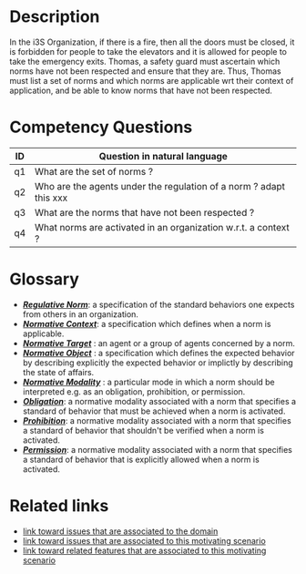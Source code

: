# Description

In the i3S Organization, if there is a fire, then all the doors must be closed, it is forbidden for people to take the elevators and it is allowed for people to take the emergency exits. Thomas, a safety guard must ascertain which norms have not been respected and ensure that they are. Thus, Thomas must list a set of norms and which norms are applicable wrt their context of application, and be able to know norms that have not been respected. 

# Competency Questions

| ID | Question in natural language |
|---|---|
| q1 | What are the set of norms ?|
| q2 | Who are the agents under the regulation of a norm ? adapt this xxx|
| q3 | What are the norms that have not been respected ? |
| q4 | What norms are activated in an organization w.r.t. a context ? |


# Glossary

* [**_Regulative Norm_**](https://purl.org/hmas/regulation#Norm): a specification of the standard behaviors one expects from others in an organization. 
* [**_Normative Context_**](https://purl.org/hmas/regulation#NormativeContext):  a specification which defines when a norm is applicable. 
* [**_Normative Target_**](https://purl.org/hmas/regulation#NormativeTarget) :  an agent or a group of agents concerned by a norm. 
* [**_Normative Object_**](https://purl.org/hmas/regulation#NormativeObject) :  a specification which defines the expected behavior by describing explicitly the expected behavior or implictly by describing the state of affairs. 
* [**_Normative Modality_**](https://purl.org/hmas/regulation#NormativeModality) :  a particular mode in which a norm should be interpreted e.g. as an obligation, prohibition, or permission.
* [**_Obligation_**](https://purl.org/hmas/regulation#Obligation):  a normative modality associated with a norm  that specifies a standard of behavior that must be achieved when a norm is activated. 
* [**_Prohibition_**](https://purl.org/hmas/regulation#Prohibition):  a normative modality associated with a norm  that specifies a standard of behavior that shouldn't be verified when a norm is activated.
* [**_Permission_**](https://purl.org/hmas/regulation#Permission):  a normative modality associated with a norm  that specifies a standard of behavior that is explicitly allowed when a norm is activated.


# Related links

* [link toward issues that are associated to the domain](https://github.com/HyperAgents/ns.hyperagents.org/issues?q=manufacturing+environment)
* [link toward issues that are associated to this motivating scenario](https://github.com/HyperAgents/ns.hyperagents.org/issues?q=safety+rules)
* [link toward related features that are associated to this motivating scenario](https://github.com/HyperAgents/ns.hyperagents.org/issues?q=norm)





